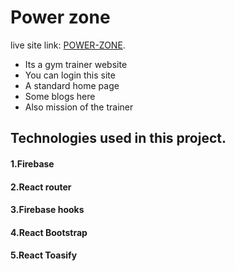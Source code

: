 # Power zone

live site link: [POWER-ZONE](https://power-zone-30abb.web.app).
* Its a gym trainer website
* You can login this site
* A standard home page 
* Some blogs here
* Also mission of the trainer

## Technologies used in this project.
#### 1.Firebase
#### 2.React router
#### 3.Firebase hooks
#### 4.React Bootstrap
#### 5.React Toasify